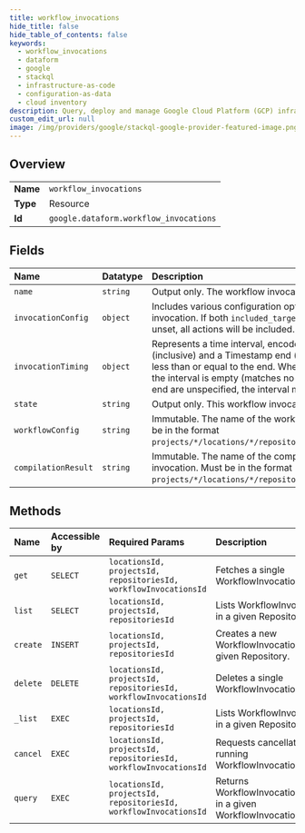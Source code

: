 ```yaml
---
title: workflow_invocations
hide_title: false
hide_table_of_contents: false
keywords:
  - workflow_invocations
  - dataform
  - google    
  - stackql
  - infrastructure-as-code
  - configuration-as-data
  - cloud inventory
description: Query, deploy and manage Google Cloud Platform (GCP) infrastructure and resources using SQL
custom_edit_url: null
image: /img/providers/google/stackql-google-provider-featured-image.png
---
```

  
    

## Overview
<table><tbody>
<tr><td><b>Name</b></td><td><code>workflow_invocations</code></td></tr>
<tr><td><b>Type</b></td><td>Resource</td></tr>
<tr><td><b>Id</b></td><td><code>google.dataform.workflow_invocations</code></td></tr>
</tbody></table>

## Fields
| Name | Datatype | Description |
|:-----|:---------|:------------|
| `name` | `string` | Output only. The workflow invocation's name. |
| `invocationConfig` | `object` | Includes various configuration options for a workflow invocation. If both `included_targets` and `included_tags` are unset, all actions will be included. |
| `invocationTiming` | `object` | Represents a time interval, encoded as a Timestamp start (inclusive) and a Timestamp end (exclusive). The start must be less than or equal to the end. When the start equals the end, the interval is empty (matches no time). When both start and end are unspecified, the interval matches any time. |
| `state` | `string` | Output only. This workflow invocation's current state. |
| `workflowConfig` | `string` | Immutable. The name of the workflow config to invoke. Must be in the format `projects/*/locations/*/repositories/*/workflowConfigs/*`. |
| `compilationResult` | `string` | Immutable. The name of the compilation result to use for this invocation. Must be in the format `projects/*/locations/*/repositories/*/compilationResults/*`. |
## Methods
| Name | Accessible by | Required Params | Description |
|:-----|:--------------|:----------------|:------------|
| `get` | `SELECT` | `locationsId, projectsId, repositoriesId, workflowInvocationsId` | Fetches a single WorkflowInvocation. |
| `list` | `SELECT` | `locationsId, projectsId, repositoriesId` | Lists WorkflowInvocations in a given Repository. |
| `create` | `INSERT` | `locationsId, projectsId, repositoriesId` | Creates a new WorkflowInvocation in a given Repository. |
| `delete` | `DELETE` | `locationsId, projectsId, repositoriesId, workflowInvocationsId` | Deletes a single WorkflowInvocation. |
| `_list` | `EXEC` | `locationsId, projectsId, repositoriesId` | Lists WorkflowInvocations in a given Repository. |
| `cancel` | `EXEC` | `locationsId, projectsId, repositoriesId, workflowInvocationsId` | Requests cancellation of a running WorkflowInvocation. |
| `query` | `EXEC` | `locationsId, projectsId, repositoriesId, workflowInvocationsId` | Returns WorkflowInvocationActions in a given WorkflowInvocation. |
